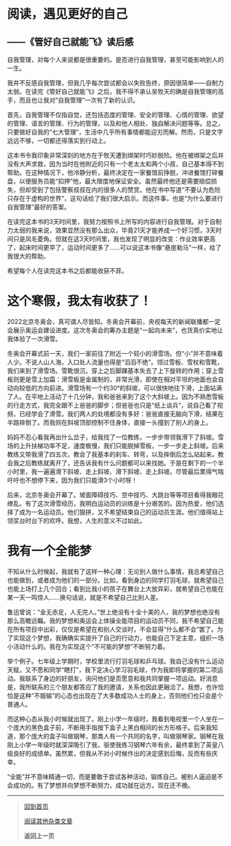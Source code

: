 # 阅读，遇见更好的自己

## ——《管好自己就能飞》读后感

自我管理，对每个人来说都是很重要的。是否进行自我管理，甚至可能影响到人的一生。

我并不反感自我管理，但我几乎每次尝试都会以失败告终，原因很简单——自制力太弱。在读完《管好自己就能飞》之后，我不得不承认吴牧天的确是自我管理的高手，而且也让我对“自我管理”一次有了新的认识。

首先，自我管理不仅指自觉，还包括态度的管理、安全的管理、心情的管理、欲望的管理、语言的管理、行为的管理，以及和他人相处、独自解决问题等等。总之，只要做好自我的“七大管理”，生活中几乎所有事情都能迎刃而解。然而，只是文字远远不够，一切都还得落实到行动上。

这本书令我印象非常深刻的地方在于牧天遭到绑架时巧妙脱险。他在被绑架之后并没有大声求救，因为当时在他附近的只有一个老太太和两个小孩，自己基本得不到帮助。在这种情况下，他冷静分析，最终决定在一家餐馆前挣脱，冲进餐馆打碎餐盘，以便服务员能“扣押”他，最大限度地保证安全。虽然最终他还是需要赔偿损失，但却受到了包括警察叔叔在内的很多人的赞赏。他在书中写道“不要认为危险只存在于虚构的世界”，这句话给了我们很大启示。而这件事，也是“为什么要进行自我管理”最好的答案。

在读完这本书的3天时间里，我努力按照书上所写的内容进行自我管理。对于自制力太弱的我来说，效果显然没有那么出众，毕竟21天才能养成一个好习惯，3天时间只是凤毛菱角。但就在这3天时间里，我也发现了明显的改变：作业效率更高了，起床时间更早了，运动时间更多了……可以说这本书像“悬崖勒马”一样，给了我很大的帮助。

希望每个人在读完这本书之后都能收获不菲。

# 这个寒假，我太有收获了！

2022北京冬奥会，真可谓人尽皆知。冬奥会开幕前，央视每天的新闻联播都一定会展示奥运会建设进度。这次冬奥会的筹办主题是“一起向未来”，也货真价实地让我体验了一次滑雪。

冬奥会开幕式前一天，我们一家前往了附近一个较小的滑雪场。但“小”并不意味着人少。不说人山人海，入口处人流量也得是“滔滔不绝”。领过雪板、雪杖和雪靴，我们来到了滑雪场。雪靴很沉，穿上之后脚踝基本失去了上下旋转的作用；穿上雪板则更是雪上加霜：滑雪板是金属制的，非常光滑，即使在相对平坦的地面也会自动向较低的方向前进。滑雪场有一个约30°的斜坡，可以很快地往下滑，上面站满了人。在平地上活动了十几分钟，我和爸爸来到了这个大斜坡上。因为不熟悉雪板的行走方式，我完全跟不上爸爸的脚步；但爸爸也只是“纸上谈兵”，说自己看了视频，已经学会了滑雪。我们两人的处境都没有多好：爸爸直接无脑向下滑，结果在半路摔倒了。而我则在斜坡顶部控制不住身体，直接一头撞到了别人的身上。

妈妈不忍心看我再出什么岔子，给我找了一位教练，一步步带领我滑下了斜坡。雪场的上升扶梯功率不足，速度极慢，我们只能脱掉雪板，一步一步走上斜坡。后来教练又带我滑了四五次，教会了我基本的刹车、转弯，以及摔倒后怎么站起来。教会我之后教练就离开了，还告诉我有什么问题都可以来找她。于是在剩下的一个半小时里，我一遍遍滑下斜坡、走上斜坡、滑下斜坡、走上斜坡。尽管最后累得气喘吁吁也不想停下来，因为我们只能滑3个小时呀！

后来，北京冬奥会开幕了。坡面障碍技巧、空中技巧、大跳台等等项目看得我眼花缭乱。有了这次滑雪经历，我明白运动员的训练是十分艰苦的。因为热爱，他们选择了成为一名运动员。他们狠拼，又不希望结束自己的运动员生涯。他们值得站上领奖台时台下的欢呼。我想，人生的意义不过如此。

# 我有一个全能梦

不知从什么时候起，我就有了这样一种心理：无论别人做什么事情，我总希望自己也能做到，或者成为他们的一部分。比如，看到身边的同学打羽毛球，就希望自己也能上场打上几个回合；看到比我小的孩子在舞台上大放异彩，就希望自己也能在某一天一鸣惊人……换句话说，就是不希望自己比别人差。

鲁迅曾说：“金无赤足，人无完人。”世上绝没有十全十美的人，我的梦想也绝没有那么高瞻远瞩。我的梦想和奥运会上体操全能项目的运动员不同，我不希望自己能在所有项目中出彩，仅仅是希望在和别人交谈时，不会显得“什么都不会”罢了。为了实现这个梦想，我确确实实提升了自己的行动力，也能自己下定主意，组织一场小活动什么的。我在为实现这个“不可能的梦想”不断努力着。

举个例子。七年级上学期时，学校里流行打羽毛球和乒乓球。我自己没有什么运动天赋，又不愿和同学“瞎打”，我下定决心学习羽毛球，作为我即将掌握的第二项运动。我联系了身边的好朋友，询问他们是否愿意和我共同掌握一项运动。好消息是，我所联系的三个朋友都答应了我的邀请，关系也因此更融洽了。我想，也许恰恰是这种“不服输”的心态也出现在了大多数成功人士的身上，否则他们也只会是个普通人。

而这种心态从我小时候就出现了。刚上小学一年级时，我看到电视里一个人坐在一个庞大的黑色盒子前，不断用手指按下盒子上黑白相间的长方形格子。后来我知道，那个庞大的盒子叫做钢琴，那类人有一个共同的名字，叫做钢琴家。钢琴在我刚上小学一年级时就深深吸引了我，驱使我练习钢琴六年有余，最终拿到了英皇八级良好的成绩单。虽然累，但我从不对小时候作出的决定感到后悔，反而有些庆幸。

“全能”并不意味精通一切，而是要敢于尝试各种活动，锻炼自己。被别人逼迫是不会成功的。有了梦想并向梦想不断努力，成功就在远方。现在还不晚。

---

> [回到首页](../index.md) 
>
> [阅读其他杂类文章](杂项.md)
>
> <a onClick="javascript :history.back(-1);" style="cursor:pointer">返回上一页</a>

